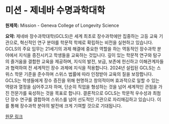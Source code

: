 # 미션 - 제네바 수명과학대학

**원제목:** Mission - Geneva College of Longevity Science

**요약:** 제네바 장수과학대학(GCLS)은 세계 최초로 장수과학에만 집중하는 고등 교육 기관으로, 혁신적인 연구 분야를 학문적 학제로 확립하는 비전을 실현하고 있습니다.  GCLS의 주요 임무는 21세기의 과제 해결에 중요한 역할을 하는 역동적인 장수과학 분야에서 지식을 증진시키고 학생들을 교육하는 것입니다.  깊이 있는 학문적 연구와 탐구의 즐거움을 결합한 교육을 제공하며, 지식의 발전, 보급, 보존에 헌신하고 이해관계자들과 협력하여 전 세계적인 장수 과제에 지식을 적용합니다.  2024년 설립된 GCLS는 스위스 학문 기준을 준수하며 스위스 법률에 따라 인정받아 교육의 질을 보장합니다.  GCLS는 학생들에게 장수 증진을 위해 현명하고 창의적이며 효과적으로 일할 수 있는 역량과 열정을 심어주고자 하며, 단순히 직업을 형성하는 것을 넘어 세계적인 관점을 가진 전문가를 육성하는 것을 목표로 합니다.  결론적으로 GCLS는 학문적 우수성과 최첨단 장수 연구를 결합하여 스위스를 넘어 선도적인 기관으로 자리매김하고 있습니다.  이를 통해 장수과학 분야의 발전에 크게 기여할 것으로 기대됩니다.

[원문 링크](https://www.gcls.study/mission)
